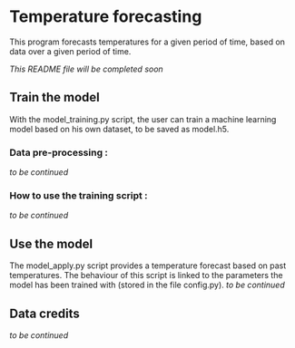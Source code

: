 # Temperature forecasting

This program forecasts temperatures for a given period of time, based on data over a given period of time.

*This README file will be completed soon*

## Train the model

With the model_training.py script, the user can train a machine learning model based on his own dataset, to be saved as model.h5.

### Data pre-processing :
*to be continued*

### How to use the training script :
*to be continued*

## Use the model

The model_apply.py script provides a temperature forecast based on past temperatures. The behaviour of this script is linked to the parameters the model has been trained with (stored in the file config.py).
*to be continued*

## Data credits
*to be continued*